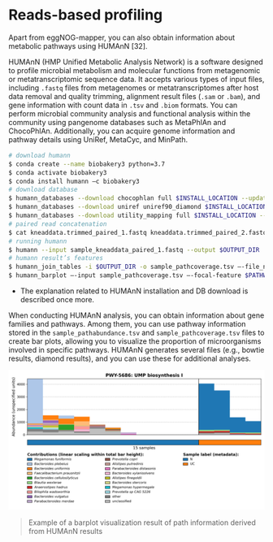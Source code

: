# Reads-based profiling

Apart from eggNOG-mapper, you can also obtain information about metabolic pathways using HUMAnN [32].

HUMAnN (HMP Unified Metabolic Analysis Network) is a software designed to profile microbial metabolism and molecular functions from metagenomic or metatranscriptomic sequence data. It accepts various types of input files, including `.fastq` files from metagenomes or metatranscriptomes after host data removal and quality trimming, alignment result files (`.sam` or `.bam`), and gene information with count data in `.tsv` and `.biom` formats.
You can perform microbial community analysis and functional analysis within the community using pangenome databases such as MetaPhlAn and ChocoPhlAn. Additionally, you can acquire genome information and pathway details using UniRef, MetaCyc, and MinPath.

```bash
# download humann
$ conda create --name biobakery3 python=3.7
$ conda activate biobakery3
$ conda install humann –c biobakery3
# download database
$ humann_databases --download chocophlan full $INSTALL_LOCATION --update-config yes
$ humann_databases --download uniref uniref90_diamond $INSTALL_LOCATION --update-config yes
$ humann_databases --download utility_mapping full $INSTALL_LOCATION --update-config yes
# paired read concatenation
$ cat kneaddata.trimmed_paired_1.fastq kneaddata.trimmed_paired_2.fastq > kneaddata.trimmed.fastq
# running humann
$ humann --input sample_kneaddata_paired_1.fastq --output $OUTPUT_DIR
# humann result’s features
$ humann_join_tables -i $OUTPUT_DIR -o sample_pathcoverage.tsv –-file_name pathcoverage 
$ humann_barplot –-input sample_pathcoverage.tsv –-focal-feature $PATHWAY_NAME –-outfile sample_path
```
- The explanation related to HUMAnN installation and DB download is described once more.

When conducting HUMAnN analysis, you can obtain information about gene families and pathways.
Among them, you can use pathway information stored in the `sample_pathabundance.tsv` and `sample_pathcoverage.tsv` files to create bar plots, allowing you to visualize the proportion of microorganisms involved in specific pathways.
HUMAnN generates several files (e.g., bowtie results, diamond results), and you can use these for additional analyses.

![Example of a barplot visualization result of path information derived from HUMAnN results](https://github.com/sujin9819/MetaInsight/blob/main/SOP/MetaTranscriptomic/img/T_11_1.png?raw=true)
> Example of a barplot visualization result of path information derived from HUMAnN results
